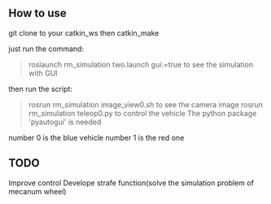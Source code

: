 ## How to use
git clone to your catkin\_ws
then catkin\_make

just run the command:
> roslaunch rm\_simulation two.launch gui:=true
to see the simulation with GUI

then run the script:
> rosrun rm\_simulation image\_view0.sh
to see the camera image
> rosrun rm\_simulation teleop0.py
to control the vehicle 
The python package 'pyautogui' is needed

number 0 is the blue vehicle
number 1 is the red one 

## TODO
Improve control
Develope strafe function(solve the simulation problem of mecanum wheel)
